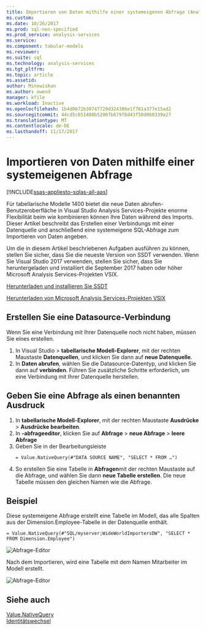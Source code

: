 ```yaml
---
title: Importieren von Daten mithilfe einer systemeigenen Abfrage (Analysis Services) | Microsoft Docs
ms.custom: 
ms.date: 10/26/2017
ms.prod: sql-non-specified
ms.prod_service: analysis-services
ms.service: 
ms.component: tabular-models
ms.reviewer: 
ms.suite: sql
ms.technology: analysis-services
ms.tgt_pltfrm: 
ms.topic: article
ms.assetid: 
author: Minewiskan
ms.author: owend
manager: kfile
ms.workload: Inactive
ms.openlocfilehash: 1b4d0672b30747729d324386e1f761a377e15ad2
ms.sourcegitcommit: 44cd5c651488b5296fb679f6d43f50d068339a27
ms.translationtype: MT
ms.contentlocale: de-DE
ms.lasthandoff: 11/17/2017
---
```

# <a name="import-data-by-using-a-native-query"></a>Importieren von Daten mithilfe einer systemeigenen Abfrage

[!INCLUDE[ssas-appliesto-sqlas-all-aas](../../includes/ssas-appliesto-sqlas-all-aas.md)]

Für tabellarische Modelle 1400 bietet die neue Daten abrufen-Benutzeroberfläche in Visual Studio Analysis Services-Projekte enorme Flexibilität beim wie kombinieren können Ihre Daten während des Imports. Dieser Artikel beschreibt das Erstellen einer Verbindungs mit einer Datenquelle und anschließend eine systemeigene SQL-Abfrage zum Importieren von Daten angeben.

Um die in diesem Artikel beschriebenen Aufgaben ausführen zu können, stellen Sie sicher, dass Sie die neueste Version von SSDT verwenden. Wenn Sie Visual Studio 2017 verwenden, stellen Sie sicher, dass Sie heruntergeladen und installiert die September 2017 haben oder höher Microsoft Analysis Services-Projekten VSIX.

[Herunterladen und installieren Sie SSDT](../../ssdt/download-sql-server-data-tools-ssdt.md)

[Herunterladen von Microsoft Analysis Services-Projekten VSIX](https://marketplace.visualstudio.com/items?itemName=ProBITools.MicrosoftAnalysisServicesModelingProjects)

## <a name="create-a-datasource-connection"></a>Erstellen Sie eine Datasource-Verbindung
Wenn Sie eine Verbindung mit Ihrer Datenquelle noch nicht haben, müssen Sie eines erstellen.

1. In Visual Studio > **tabellarische Modell-Explorer**, mit der rechten Maustaste **Datenquellen**, und klicken Sie dann auf **neue Datenquelle**.
2. In **Daten abrufen**, wählen Sie die Datasource-Datentyp, und klicken Sie dann auf **verbinden**. Führen Sie zusätzliche Schritte erforderlich, um eine Verbindung mit Ihrer Datenquelle herstellen.


## <a name="enter-a-query-as-a-named-expression"></a>Geben Sie eine Abfrage als einen benannten Ausdruck
1. In **tabellarische Modell-Explorer**, mit der rechten Maustaste **Ausdrücke** > **Ausdrücke bearbeiten**.
2. In **-abfrageeditor**, klicken Sie auf **Abfrage** > **neue Abfrage** > **leere Abfrage**
3. Geben Sie in der Bearbeitungsleiste
    ```
    = Value.NativeQuery(#"DATA SOURCE NAME", "SELECT * FROM …")
    ```
4. So erstellen Sie eine Tabelle in **Abfragen**mit der rechten Maustaste auf die Abfrage, und wählen Sie dann **neue Tabelle erstellen**. Die neue Tabelle müssen den gleichen Namen wie die Abfrage.


## <a name="example"></a>Beispiel
Diese systemeigene Abfrage erstellt eine Tabelle im Modell, das alle Spalten aus der Dimension.Employee-Tabelle in der Datenquelle enthält.

```
= Value.NativeQuery(#"SQL/myserver;WideWorldImportersDW", "SELECT * FROM Dimension.Employee")
```
![Abfrage-Editor](media/ssas-import-query-example.png)


Nach dem Importieren, wird eine Tabelle mit dem Namen Mitarbeiter im Modell erstellt.   

![Abfrage-Editor](media/ssas-import-query-example-table.png)


## <a name="see-also"></a>Siehe auch  
 [Value.NativeQuery](https://msdn.microsoft.com/library/mt736917.aspx)   
 [Identitätswechsel](../../analysis-services/tabular-models/impersonation-ssas-tabular.md)   

  
